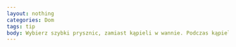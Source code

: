 ```yaml
---
layout: nothing
categories: Dom
tags: tip
body: Wybierz szybki prysznic, zamiast kąpieli w wannie. Podczas kąpieli zużywasz średnio tyle wody co w trakcie trzech pięciominutowych pryszniców.
---
```

